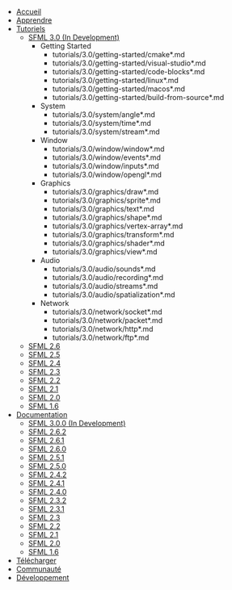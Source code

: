 * [Accueil](index.fr.md)
* [Apprendre](https://www.sfml-dev.org/learn-fr.php)
* [Tutoriels](https://www.sfml-dev.org/tutorials/2.6/index-fr.php)
    * [SFML 3.0 (In Development)](tutorials/3.0/index.md)
        * Getting Started
            * tutorials/3.0/getting-started/cmake*.md
            * tutorials/3.0/getting-started/visual-studio*.md
            * tutorials/3.0/getting-started/code-blocks*.md
            * tutorials/3.0/getting-started/linux*.md
            * tutorials/3.0/getting-started/macos*.md
            * tutorials/3.0/getting-started/build-from-source*.md
        * System
            * tutorials/3.0/system/angle*.md
            * tutorials/3.0/system/time*.md
            * tutorials/3.0/system/stream*.md
        * Window
            * tutorials/3.0/window/window*.md
            * tutorials/3.0/window/events*.md
            * tutorials/3.0/window/inputs*.md
            * tutorials/3.0/window/opengl*.md
        * Graphics
            * tutorials/3.0/graphics/draw*.md
            * tutorials/3.0/graphics/sprite*.md
            * tutorials/3.0/graphics/text*.md
            * tutorials/3.0/graphics/shape*.md
            * tutorials/3.0/graphics/vertex-array*.md
            * tutorials/3.0/graphics/transform*.md
            * tutorials/3.0/graphics/shader*.md
            * tutorials/3.0/graphics/view*.md
        * Audio
            * tutorials/3.0/audio/sounds*.md
            * tutorials/3.0/audio/recording*.md
            * tutorials/3.0/audio/streams*.md
            * tutorials/3.0/audio/spatialization*.md
        * Network
            * tutorials/3.0/network/socket*.md
            * tutorials/3.0/network/packet*.md
            * tutorials/3.0/network/http*.md
            * tutorials/3.0/network/ftp*.md
    * [SFML 2.6](https://www.sfml-dev.org/tutorials/2.6/index-fr.php)
    * [SFML 2.5](https://www.sfml-dev.org/tutorials/2.5/index-fr.php)
    * [SFML 2.4](https://www.sfml-dev.org/tutorials/2.4/index-fr.php)
    * [SFML 2.3](https://www.sfml-dev.org/tutorials/2.3/index-fr.php)
    * [SFML 2.2](https://www.sfml-dev.org/tutorials/2.2/index-fr.php)
    * [SFML 2.1](https://www.sfml-dev.org/tutorials/2.1/index-fr.php)
    * [SFML 2.0](https://www.sfml-dev.org/tutorials/2.0/index-fr.php)
    * [SFML 1.6](https://www.sfml-dev.org/tutorials/1.6/index-fr.php)
* [Documentation](https://www.sfml-dev.org/documentation/2.6.2-fr/)
    * [SFML 3.0.0 (In Development)](documentation/3.0.0/index.html)
    * [SFML 2.6.2](https://www.sfml-dev.org/documentation/2.6.2-fr/)
    * [SFML 2.6.1](https://www.sfml-dev.org/documentation/2.6.1-fr/)
    * [SFML 2.6.0](https://www.sfml-dev.org/documentation/2.6.0-fr/)
    * [SFML 2.5.1](https://www.sfml-dev.org/documentation/2.5.1-fr/)
    * [SFML 2.5.0](https://www.sfml-dev.org/documentation/2.5.0-fr/)
    * [SFML 2.4.2](https://www.sfml-dev.org/documentation/2.4.2-fr/)
    * [SFML 2.4.1](https://www.sfml-dev.org/documentation/2.4.1-fr/)
    * [SFML 2.4.0](https://www.sfml-dev.org/documentation/2.4.0-fr/)
    * [SFML 2.3.2](https://www.sfml-dev.org/documentation/2.3.2-fr/)
    * [SFML 2.3.1](https://www.sfml-dev.org/documentation/2.3.1-fr/)
    * [SFML 2.3](https://www.sfml-dev.org/documentation/2.3-fr/)
    * [SFML 2.2](https://www.sfml-dev.org/documentation/2.2-fr/)
    * [SFML 2.1](https://www.sfml-dev.org/documentation/2.1-fr/)
    * [SFML 2.0](https://www.sfml-dev.org/documentation/2.0-fr/)
    * [SFML 1.6](https://www.sfml-dev.org/documentation/1.6-fr/)
* [Télécharger](https://www.sfml-dev.org/download-fr.php)
* [Communauté](https://www.sfml-dev.org/community-fr.php)
* [Développement](https://www.sfml-dev.org/development-fr.php)
